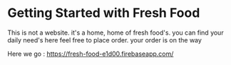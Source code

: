 # Getting Started with Fresh Food
This is not a website. it's a home, home of fresh food's.
you can find your daily need's here
feel free to place order.  your order is on the way

Here we go : https://fresh-food-e1d00.firebaseapp.com/


